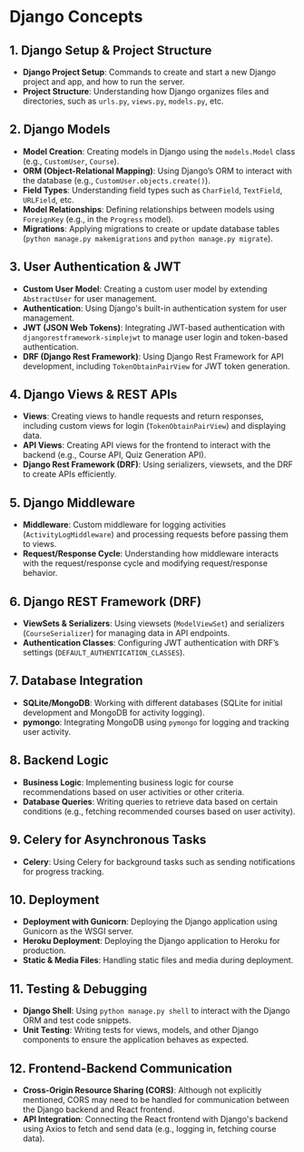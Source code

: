 # Django Concepts

## 1. Django Setup & Project Structure
   - **Django Project Setup**: Commands to create and start a new Django project and app, and how to run the server.
   - **Project Structure**: Understanding how Django organizes files and directories, such as `urls.py`, `views.py`, `models.py`, etc.

## 2. Django Models
   - **Model Creation**: Creating models in Django using the `models.Model` class (e.g., `CustomUser`, `Course`).
   - **ORM (Object-Relational Mapping)**: Using Django’s ORM to interact with the database (e.g., `CustomUser.objects.create()`).
   - **Field Types**: Understanding field types such as `CharField`, `TextField`, `URLField`, etc.
   - **Model Relationships**: Defining relationships between models using `ForeignKey` (e.g., in the `Progress` model).
   - **Migrations**: Applying migrations to create or update database tables (`python manage.py makemigrations` and `python manage.py migrate`).

## 3. User Authentication & JWT
   - **Custom User Model**: Creating a custom user model by extending `AbstractUser` for user management.
   - **Authentication**: Using Django's built-in authentication system for user management.
   - **JWT (JSON Web Tokens)**: Integrating JWT-based authentication with `djangorestframework-simplejwt` to manage user login and token-based authentication.
   - **DRF (Django Rest Framework)**: Using Django Rest Framework for API development, including `TokenObtainPairView` for JWT token generation.

## 4. Django Views & REST APIs
   - **Views**: Creating views to handle requests and return responses, including custom views for login (`TokenObtainPairView`) and displaying data.
   - **API Views**: Creating API views for the frontend to interact with the backend (e.g., Course API, Quiz Generation API).
   - **Django Rest Framework (DRF)**: Using serializers, viewsets, and the DRF to create APIs efficiently.

## 5. Django Middleware
   - **Middleware**: Custom middleware for logging activities (`ActivityLogMiddleware`) and processing requests before passing them to views.
   - **Request/Response Cycle**: Understanding how middleware interacts with the request/response cycle and modifying request/response behavior.

## 6. Django REST Framework (DRF)
   - **ViewSets & Serializers**: Using viewsets (`ModelViewSet`) and serializers (`CourseSerializer`) for managing data in API endpoints.
   - **Authentication Classes**: Configuring JWT authentication with DRF’s settings (`DEFAULT_AUTHENTICATION_CLASSES`).

## 7. Database Integration
   - **SQLite/MongoDB**: Working with different databases (SQLite for initial development and MongoDB for activity logging).
   - **pymongo**: Integrating MongoDB using `pymongo` for logging and tracking user activity.

## 8. Backend Logic
   - **Business Logic**: Implementing business logic for course recommendations based on user activities or other criteria.
   - **Database Queries**: Writing queries to retrieve data based on certain conditions (e.g., fetching recommended courses based on user activity).

## 9. Celery for Asynchronous Tasks
   - **Celery**: Using Celery for background tasks such as sending notifications for progress tracking.

## 10. Deployment
   - **Deployment with Gunicorn**: Deploying the Django application using Gunicorn as the WSGI server.
   - **Heroku Deployment**: Deploying the Django application to Heroku for production.
   - **Static & Media Files**: Handling static files and media during deployment.

## 11. Testing & Debugging
   - **Django Shell**: Using `python manage.py shell` to interact with the Django ORM and test code snippets.
   - **Unit Testing**: Writing tests for views, models, and other Django components to ensure the application behaves as expected.

## 12. Frontend-Backend Communication
   - **Cross-Origin Resource Sharing (CORS)**: Although not explicitly mentioned, CORS may need to be handled for communication between the Django backend and React frontend.
   - **API Integration**: Connecting the React frontend with Django's backend using Axios to fetch and send data (e.g., logging in, fetching course data).
